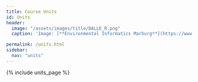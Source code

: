 ```yaml
---
title: Course Units
id: Units
header:
  image: "/assets/images/title/DALLE_R.png"
  caption: 'Image: [**Environmental Informatics Marburg**](https://www.uni-marburg.de/en/fb19/disciplines/physisch/environmentalinformatics)'

permalink: /units.html
sidebar:
  nav: "units"
---
```


{% include units_page %}
